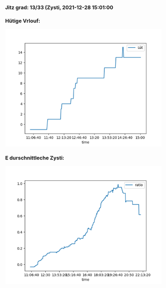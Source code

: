 ### Jitz grad: 13/33 (Zysti, 2021-12-28 15:01:00

### Hütige Vrlouf:
![Graph](Today.png)

### E durschnittleche Zysti:
![Graph](Zysti.png)